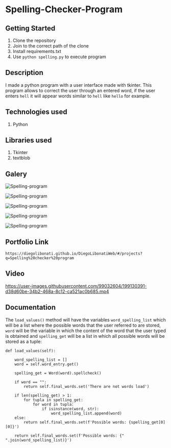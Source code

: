 # Spelling-Checker-Program

## Getting Started

1. Clone the repository
2. Join to the correct path of the clone
3. Install requirements.txt
4. Use `python spelling.py` to execute program

## Description

I made a python program with a user interface made with tkinter. This program allows to correct the user through an entered word, if the user enters `hell` it will appear words similar to `hell` like `hello` for example.

## Technologies used

1. Python

## Libraries used

1. Tkinter
2. textblob

## Galery

![Spelling-program](https://raw.githubusercontent.com/DiegoLibonati/DiegoLibonatiWeb/main/data/projects/Python/Imagenes/spellingchecker-0.jpg)

![Spelling-program](https://raw.githubusercontent.com/DiegoLibonati/DiegoLibonatiWeb/main/data/projects/Python/Imagenes/spellingchecker-1.jpg)

![Spelling-program](https://raw.githubusercontent.com/DiegoLibonati/DiegoLibonatiWeb/main/data/projects/Python/Imagenes/spellingchecker-2.jpg)

![Spelling-program](https://raw.githubusercontent.com/DiegoLibonati/DiegoLibonatiWeb/main/data/projects/Python/Imagenes/spellingchecker-3.jpg)

![Spelling-program](https://raw.githubusercontent.com/DiegoLibonati/DiegoLibonatiWeb/main/data/projects/Python/Imagenes/spellingchecker-4.jpg)

## Portfolio Link

`https://diegolibonati.github.io/DiegoLibonatiWeb/#/projects?q=Spelling%20checker%20program`

## Video

https://user-images.githubusercontent.com/99032604/199130391-d38d60be-34b2-468a-8c12-ca521ac0b685.mp4

## Documentation

The `load_values()` method will have the variables `word_spelling_list` which will be a list where the possible words that the user referred to are stored, `word` will be the variable in which the content of the word that the user typed is obtained and `spelling_get` will be a list in which all possible words will be stored as a tuple:

```
def load_values(self):

    word_spelling_list = []
    word = self.word_entry.get()

    spelling_get = Word(word).spellcheck()

    if word == "":
        return self.final_words.set('There are not words load')

    if len(spelling_get) > 1:
        for tupla in spelling_get:
            for word in tupla:
                if isinstance(word, str):
                    word_spelling_list.append(word)
    else:
        return self.final_words.set(f'Possible words: {spelling_get[0][0]}')

    return self.final_words.set(f'Possible words: {" ".join(word_spelling_list)}')
```
